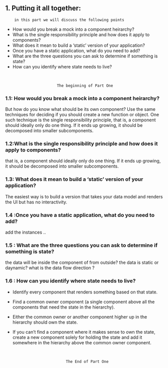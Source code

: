 ## 1.  Putting it all together:
        in this part we will discuss the following points


* How would you break a mock into a component heirarchy?
* What is the single responsibility principle and how does it apply to components?
* What does it mean to build a ‘static’ version of your application?
* Once you have a static application, what do you need to add?
* What are the three questions you can ask to determine if something is state?
* How can you identify where state needs to live?

<br/>

                           The beginning of Part One

### 1.1: How would you break a mock into a component heirarchy?
But how do you know what should be its own component? Use the same techniques for deciding if you should create a new function or object. One such technique is the single responsibility principle, that is, a component should ideally only do one thing. If it ends up growing, it should be decomposed into smaller subcomponents.



### 1.2:What is the single responsibility principle and how does it apply to components?
that is, a component should ideally only do one thing. If it ends up growing, it should be decomposed into smaller subcomponents.


### 1.3: What does it mean to build a ‘static’ version of your application?

The easiest way is to build a version that takes your data model and renders the UI but has no interactivity. 

### 1.4 :Once you have a static application, what do you need to add?
add the instances ..


### 1.5 : What are the three questions you can ask to determine if something is state?
the data will be inside the component of from outside?
the data is static or daynamic?
what is the data flow direction ?
### 1.6 : How can you identify where state needs to live?

- Identify every component that renders something based on that state.

- Find a common owner component (a single component above all the components that need the state in the hierarchy).

- Either the common owner or another component higher up in the hierarchy should own the state.

- If you can’t find a component where it makes sense to own the state, create a new component solely for holding the state and add it somewhere in the hierarchy above the common owner component.




<br/>

    
                               The End of Part One
